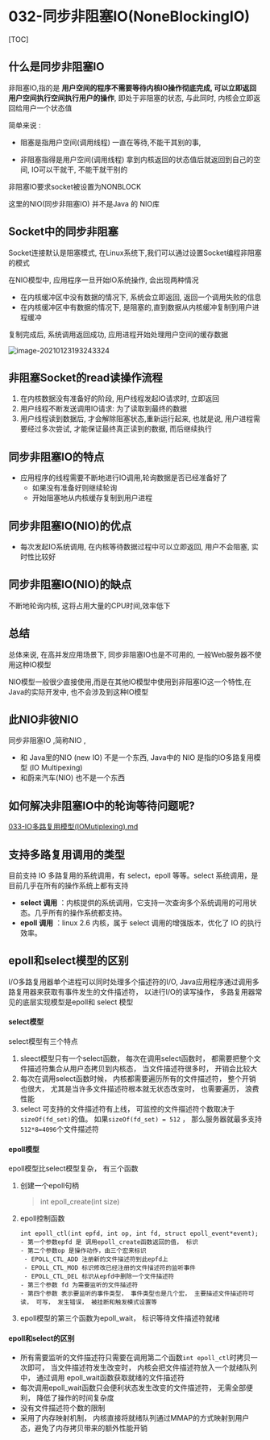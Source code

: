 # 032-同步非阻塞IO(NoneBlockingIO)

[TOC]

## 什么是同步非阻塞IO

非阻塞IO,指的是 **用户空间的程序不需要等待内核IO操作彻底完成, 可以立即返回用户空间执行空间执行用户的操作**, 即处于非阻塞的状态, 与此同时, 内核会立即返回给用户一个状态值

简单来说 :

-  阻塞是指用户空间(调用线程) 一直在等待,不能干其别的事, 

-  非阻塞指得是用户空间(调用线程) 拿到内核返回的状态值后就返回到自己的空间, IO可以干就干, 不能干就干别的

非阻塞IO要求socket被设置为NONBLOCK

这里的NIO(同步非阻塞IO) 并不是Java 的 NIO库

## Socket中的同步非阻塞

Socket连接默认是阻塞模式, 在Linux系统下,我们可以通过设置Socket编程非阻塞的模式

在NIO模型中, 应用程序一旦开始IO系统操作, 会出现两种情况

- 在内核缓冲区中没有数据的情况下, 系统会立即返回, 返回一个调用失败的信息
- 在内核缓冲区中有数据的情况下, 是阻塞的,直到数据从内核缓冲复制到用户进程缓冲

复制完成后, 系统调用返回成功, 应用进程开始处理用户空间的缓存数据

![image-20210123193243324](../../../assets/image-20210123193243324.png)

## 非阻塞Socket的read读操作流程

1. 在内核数据没有准备好的阶段, 用户线程发起IO请求时, 立即返回
2. 用户线程不断发送调用IO请求:  为了读取到最终的数据
3. 用户线程读到数据后, 才会解除阻塞状态,重新运行起来, 也就是说, 用户进程需要经过多次尝试, 才能保证最终真正读到的数据, 而后继续执行

## 同步非阻塞IO的特点

- 应用程序的线程需要不断地进行IO调用,轮询数据是否已经准备好了
  - 如果没有准备好则继续轮询
  - 开始阻塞地从内核缓存复制到用户进程

## 同步非阻塞IO(NIO)的优点

- 每次发起IO系统调用, 在内核等待数据过程中可以立即返回, 用户不会阻塞, 实时性比较好

## 同步非阻塞IO(NIO)的缺点

不断地轮询内核, 这将占用大量的CPU时间,效率低下

## 总结

总体来说, 在高并发应用场景下, 同步非阻塞IO也是不可用的, 一般Web服务器不使用这种IO模型

NIO模型一般很少直接使用,而是在其他IO模型中使用到非阻塞IO这一个特性,在Java的实际开发中, 也不会涉及到这种IO模型

## 此NIO非彼NIO

同步非阻塞IO ,简称NIO , 

- 和 Java里的NIO (new IO) 不是一个东西,  Java中的 NIO 是指的IO多路复用模型 (IO Multipexing)
- 和蔚来汽车(NIO) 也不是一个东西 

## 如何解决非阻塞IO中的轮询等待问题呢?

 [033-IO多路复用模型(IOMutiplexing).md](033-IO多路复用模型(IOMutiplexing).md) 

## 支持多路复用调用的类型

目前支持 IO 多路复用的系统调用，有 select，epoll 等等。select 系统调用，是目前几乎在所有的操作系统上都有支持

- **select 调用** ：内核提供的系统调用，它支持一次查询多个系统调用的可用状态。几乎所有的操作系统都支持。
- **epoll 调用** ：linux 2.6 内核，属于 select 调用的增强版本，优化了 IO 的执行效率。

## epoll和select模型的区别

I/O多路复用器单个进程可以同时处理多个描述符的I/O, Java应用程序通过调用多路复用器来获取有事件发生的文件描述符， 以进行I/O的读写操作， 多路复用器常见的底层实现模型是epoll和 select 模型

#### select模型

select模型有三个特点

1. sleect模型只有一个select函数， 每次在调用select函数时， 都需要把整个文件描述符集合从用户态拷贝到内核态， 当文件描述符很多时， 开销会比较大
2. 每次在调用select函数时候， 内核都需要遍历所有的文件描述符， 整个开销也很大， 尤其是当许多文件描述符根本就无状态改变时， 也需要遍历， 浪费性能
3. select 可支持的文件描述符有上线， 可监控的文件描述符个数取决于`sizeOf(fd_set)`的值。 如果`sizeOf(fd_set) = 512` ， 那么服务器就最多支持` 512*8=4096`个文件描述符

#### epoll模型

epoll模型比select模型复杂， 有三个函数

1. 创建一个epoll句柄 

   > int epoll_create(int size)

2. epoll控制函数

   ```
   int epoll_ctl(int epfd, int op, int fd, struct epoll_event*event);
   - 第一个参数epfd 是 调用epoll_create函数返回的值， 标识
   - 第二个参数op 是操作动作，由三个宏来标识
   	- EPOLL_CTL_ADD 注册新的文件描述符到此epfd上
   	- EPOLL_CTL_MOD 标识修改已经注册的文件描述符的监听事件
   	- EPOLL_CTL_DEL 标识从epfd中删除一个文件描述符
   - 第三个参数 fd 为需要监听的文件描述符
   - 第四个参数 表示要监听的事件类型， 事件类型也是几个宏， 主要描述文件描述符可读， 可写， 发生错误， 被挂断和触发模式设置等
   ```

3. epoll模型的第三个函数为epoll_wait， 标识等待文件描述符就绪

#### epoll和select的区别

- 所有需要监听的文件描述符只需要在调用第二个函数`int epoll_ctl`时拷贝一次即可， 当文件描述符发生改变时， 内核会把文件描述符放入一个就绪队列中， 通过调用 epoll_wait函数获取就绪的文件描述符
- 每次调用epoll_wait函数只会便利状态发生改变的文件描述符， 无需全部便利， 降低了操作的时间复杂度
- 没有文件描述符个数的限制
- 采用了内存映射机制， 内核直接将就绪队列通过MMAP的方式映射到用户态，避免了内存拷贝带来的额外性能开销
